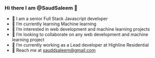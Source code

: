 ### Hi there I am @SaudSaleem 👋
- 👋 I am a senior Full Stack Javascript developer
- 🌱 I’m currently learning Machine learning
- 👀 I’m interested in web development and machine learning projects
- 👯 I’m looking to collaborate on any web development and machine learning project
- 🌱 I’m currently working as a Lead developer at Highline Residential
- 💞️ Reach me at sauddsaleem@gmail.com
<!--
**SaudSaleem/SaudSaleem** is a ✨ _special_ ✨ repository because its `README.md` (this file) appears on your GitHub profile.

Here are some ideas to get you started:

- 🔭 I’m currently working on ...
- 🌱 I’m currently learning ...
- 👯 I’m looking to collaborate on ...
- 🤔 I’m looking for help with ...
- 💬 Ask me about ...
- 📫 How to reach me: ...
- 😄 Pronouns: ...
- ⚡ Fun fact: ...
-->

